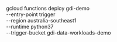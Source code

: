 gcloud functions deploy gdi-demo \
--entry-point trigger \
--region australia-southeast1 \
--runtime python37 \
--trigger-bucket gdi-data-workloads-demo
